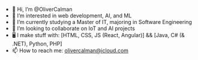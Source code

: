 - 👋 Hi, I’m @OliverCalman
- 👀 I’m interested in web development, AI, and ML
- 🌱 I’m currently studying a Master of IT, majoring in Software Engineering
- 💞️ I’m looking to collaborate on IoT and AI projects
- 🖥 I make stuff with: [HTML, CSS, JS (React, Angular)] && [Java, C# (& .NET), Python, PHP]
- 📫 How to reach me: olivercalman@icloud.com
